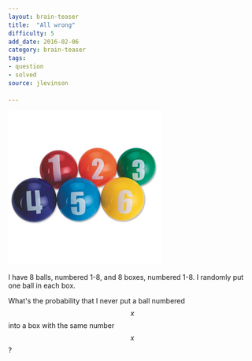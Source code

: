 ```yaml
---
layout: brain-teaser
title:  "All wrong"
difficulty: 5
add_date: 2016-02-06
category: brain-teaser
tags:
- question
- solved
source: jlevinson

---
```


<img src="image.jpg" alt="numbered balls">

I have 8 balls, numbered 1-8, and 8 boxes, numbered 1-8.  I randomly put one ball in each box.

What's the probability that I never put a ball numbered $$x$$ into a box with the same number $$x$$?

